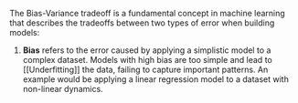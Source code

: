 The Bias-Variance tradeoff is a fundamental concept in machine learning that describes the tradeoffs between two types of error when building models:

1. **Bias** refers to the error caused by applying a simplistic model to a complex dataset. Models with high bias are too simple and lead to [[Underfitting]] the data, failing to capture important patterns. An example would be applying a linear regression model to a dataset with non-linear dynamics.